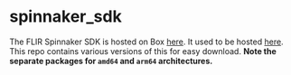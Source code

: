 # spinnaker_sdk

The FLIR Spinnaker SDK is hosted on Box [here](https://meta.box.lenovo.com/v/link/view/a1995795ffba47dbbe45771477319cc3). It used to be hosted [here](https://flir.app.boxcn.net/v/SpinnakerSDK/folder/74729115388). This repo contains various versions of this for easy download. **Note the separate packages for `amd64` and `arm64` architectures.**
